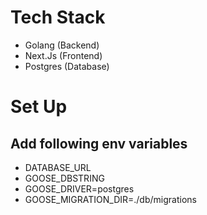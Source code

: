 # Tech Stack
- Golang (Backend)
- Next.Js (Frontend)
- Postgres (Database)

# Set Up
## Add following env variables
- DATABASE_URL
- GOOSE_DBSTRING
- GOOSE_DRIVER=postgres
- GOOSE_MIGRATION_DIR=./db/migrations
